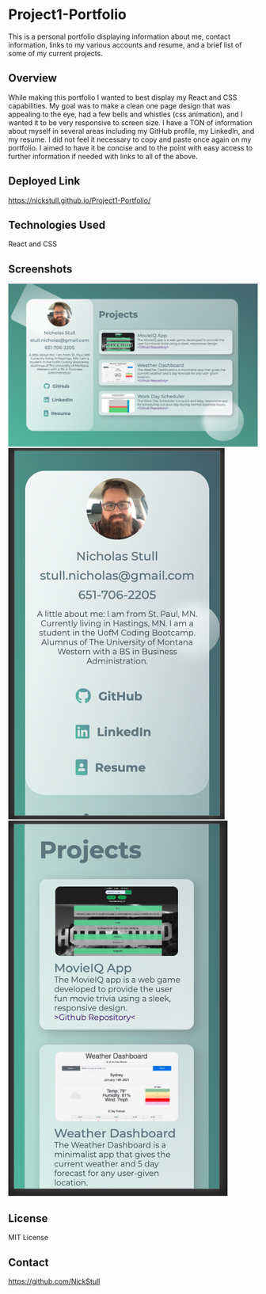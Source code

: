 # Project1-Portfolio
This is a personal portfolio displaying information about me, contact information, links to my various accounts and resume, and a brief list of some of my current projects.

## Overview
While making this portfolio I wanted to best display my React and CSS capabilities. My goal was to make a clean one page design that was appealing to the eye, had a few bells and whistles (css animation), and I wanted it to be very responsive to screen size. I have a TON of information about myself in several areas including my GitHub profile, my LinkedIn, and my resume. I did not feel it necessary to copy and paste once again on my portfolio. I aimed to have it be concise and to the point with easy access to further information if needed with links to all of the above.

## Deployed Link

https://nickstull.github.io/Project1-Portfolio/

## Technologies Used

React and CSS

## Screenshots

<img src="src/assets/images/Portfolio-Screenshot.png">
<img src="src/assets/images/Portfolio-Mobile.png">
<img src="src/assets/images/Portfolio-Mobile2.png">

## License

MIT License

## Contact

https://github.com/NickStull

